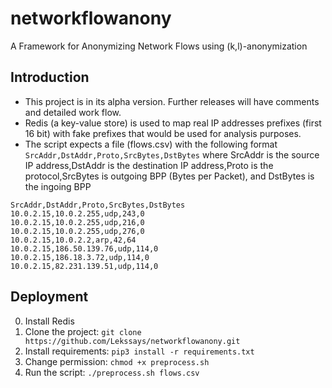 # networkflowanony
A Framework for Anonymizing Network Flows using (k,l)-anonymization

## Introduction
- This project is in its alpha version. Further releases will have comments and detailed work flow.
- Redis (a key-value store) is used to map real IP addresses prefixes (first 16 bit) with fake prefixes that would be used for analysis purposes.
- The script expects a file (flows.csv) with the following format `SrcAddr,DstAddr,Proto,SrcBytes,DstBytes` where SrcAddr is the source IP address,DstAddr is the destination IP address,Proto is the protocol,SrcBytes is outgoing BPP (Bytes per Packet), and DstBytes is the ingoing BPP
```
SrcAddr,DstAddr,Proto,SrcBytes,DstBytes
10.0.2.15,10.0.2.255,udp,243,0
10.0.2.15,10.0.2.255,udp,216,0
10.0.2.15,10.0.2.255,udp,276,0
10.0.2.15,10.0.2.2,arp,42,64
10.0.2.15,186.50.139.76,udp,114,0
10.0.2.15,186.18.3.72,udp,114,0
10.0.2.15,82.231.139.51,udp,114,0
```
## Deployment
0. Install Redis
1. Clone the project: `git clone https://github.com/Lekssays/networkflowanony.git`
2. Install requirements: `pip3 install -r requirements.txt`
3. Change permission: `chmod +x preprocess.sh`
4. Run the script: `./preprocess.sh flows.csv`
